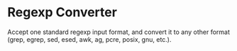 
# Regexp Converter

Accept one standard regexp input format, and convert it to any other format
(grep, egrep, sed, esed, awk, ag, pcre, posix, gnu, etc.).



